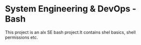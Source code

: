 # System Engineering & DevOps - Bash

This project is an alx SE bash project.It contains shel basics, shell permissions etc.

